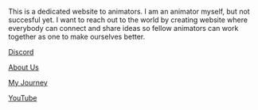This is a dedicated website to animators. I am an animator myself, but not succesful yet. I want to reach out to the world by creating website where everybody can connect and share ideas so fellow animators can work together as one to make ourselves better.

[Discord](https://discord.gg/7BA45jAX)


[About Us](https://sone890pik.github.io/animatorsunite/about.html)


[My Journey](https://sone890pik.github.io/animatorsunite/mission.html)


[YouTube](https://www.youtube.com/@SemiAnimates)
